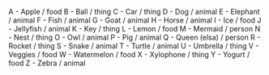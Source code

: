 A - Apple / food
B - Ball / thing
C - Car / thing
D - Dog / animal
E - Elephant / animal
F - Fish / animal
G - Goat / animal
H - Horse / animal
I - Ice / food
J - Jellyfish / animal
K - Key / thing
L - Lemon / food
M - Mermaid / person
N - Nest / thing
O - Owl / animal
P - Pig / animal
Q - Queen (elsa) / person
R - Rocket / thing
S - Snake / animal
T - Turtle / animal
U - Umbrella / thing
V - Veggies / food
W - Watermelon / food
X - Xylophone / thing
Y - Yogurt / food
Z - Zebra / animal
